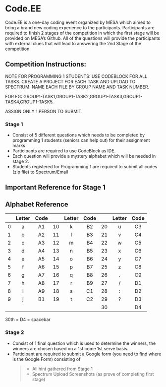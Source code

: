 # Code.EE

Code.EE is a one-day coding event organized by MESA which aimed to bring a brand new coding experience to the participants. Participants are required to finish 2 stages of the competition in which the first stage will be provided on MESA’s Github. All of the questions will provide the participants with external clues that will lead to answering the 2nd Stage of the competition.

## Competition Instructions:

NOTE FOR PROGRAMMING 1 STUDENTS: USE CODEBLOCK FOR ALL TASKS. CREATE A PROJECT FOR EACH TASK AND UPLOAD TO SPECTRUM. NAME EACH FILE BY GROUP NAME AND TASK NUMBER.

FOR EG: GROUP1-TASK1,GROUP1-TASK2,GROUP1-TASK3,GROUP1-TASK4,GROUP1-TASK5.

ASSIGN ONLY 1 PERSON TO SUBMIT.

### Stage 1

- Consist of 5 different questions which needs to be completed by programming 1 students (seniors can help out) for their assignment marks
- Participants are required to use CodeBlock as IDE.
- Each question will provide a mystery alphabet which will be needed in stage 2.
- Students registered for Programming 1 are required to submit all codes (zip file) to Spectrum/Email

## Important Reference for Stage 1

## Alphabet Reference

|     | Letter | Code |     | Letter | Code |     | Letter | Code |
| :-: | :----: | :--: | :-: | :----: | :--: | :-: | :----: | :--: |
|  0  |   a    |  A1  | 10  |   k    |  B2  | 20  |   u    |  C3  |
|  1  |   b    |  A2  | 11  |   l    |  B3  | 21  |   v    |  C4  |
|  2  |   c    |  A3  | 12  |   m    |  B4  | 22  |   w    |  C5  |
|  3  |   d    |  A4  | 13  |   n    |  B5  | 23  |   x    |  C6  |
|  4  |   e    |  A5  | 14  |   o    |  B6  | 24  |   y    |  C7  |
|  5  |   f    |  A6  | 15  |   p    |  B7  | 25  |   z    |  C8  |
|  6  |   g    |  A7  | 16  |   q    |  B8  | 26  |   .    |  C9  |
|  7  |   h    |  A8  | 17  |   r    |  B9  | 27  |   /    |  D1  |
|  8  |   i    |  A9  | 18  |   s    |  C1  | 28  |   :    |  D2  |
|  9  |   j    |  B1  | 19  |   t    |  C2  | 29  |   ?    |  D3  |
|     |        |      |     |        |      | 30  |        |  D4  |

30th = D4 = spacebar

### Stage 2

- Consist of 1 final question which is used to determine the winners, the winners are chosen based on a 1st come 1st serve basis.
- Participant are required to submit a Google form (you need to find where is the Google Form) consisting of
  > - All hint gathered from Stage 1
  > - Spectrum Upload Screenshots (as prove of completing first stage)

